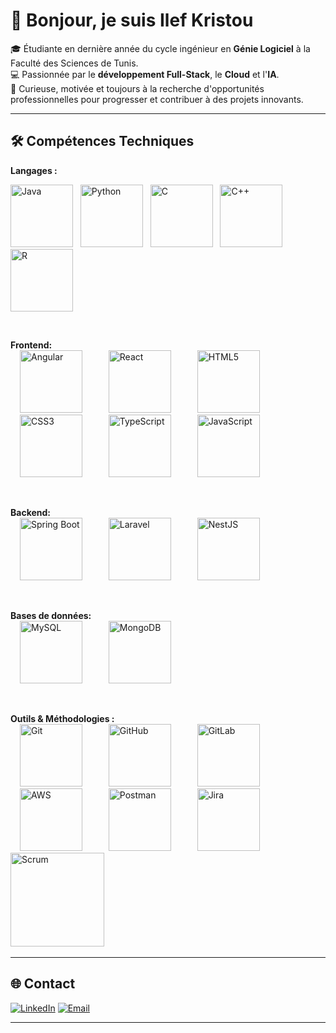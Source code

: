 # 👋 Bonjour, je suis Ilef Kristou  

🎓 Étudiante en dernière année du cycle ingénieur en **Génie Logiciel** à la Faculté des Sciences de Tunis.  
💻 Passionnée par le **développement Full-Stack**, le **Cloud** et l'**IA**.  
🚀 Curieuse, motivée et toujours à la recherche d'opportunités professionnelles pour progresser et contribuer à des projets innovants.  

---

## 🛠️ Compétences Techniques

**Langages :**  

<img src="https://skillicons.dev/icons?i=java" title="Java" height="100"/> &nbsp;
<img src="https://skillicons.dev/icons?i=python" title="Python" height="100"/> &nbsp;
<img src="https://skillicons.dev/icons?i=c" title="C" height="100"/> &nbsp;
<img src="https://skillicons.dev/icons?i=cpp" title="C++" height="100"/> &nbsp;
<img src="https://skillicons.dev/icons?i=r" title="R" height="100"/>


<br>

**Frontend:**  
<img src="https://skillicons.dev/icons?i=angular" title="Angular" height="100" style="margin: 0 15px;" /> &nbsp;
<img src="https://skillicons.dev/icons?i=react" title="React" height="100" style="margin: 0 15px;" /> &nbsp;
<img src="https://skillicons.dev/icons?i=html" title="HTML5" height="100" style="margin: 0 15px;" /> &nbsp;
<img src="https://skillicons.dev/icons?i=css" title="CSS3" height="100" style="margin: 0 15px;" /> &nbsp;
<img src="https://skillicons.dev/icons?i=ts" title="TypeScript" height="100" style="margin: 0 15px;" /> &nbsp;
<img src="https://skillicons.dev/icons?i=js" title="JavaScript" height="100" style="margin: 0 15px;" /> &nbsp;

<br>

**Backend:**  
<img src="https://skillicons.dev/icons?i=spring" title="Spring Boot" height="100" style="margin: 0 15px;" /> &nbsp;
<img src="https://skillicons.dev/icons?i=laravel" title="Laravel" height="100" style="margin: 0 15px;" /> &nbsp;
<img src="https://skillicons.dev/icons?i=nestjs" title="NestJS" height="100" style="margin: 0 15px;" /> &nbsp;

<br>

**Bases de données:**  
<img src="https://skillicons.dev/icons?i=mysql" title="MySQL" height="100" style="margin: 0 15px;" /> &nbsp;
<img src="https://skillicons.dev/icons?i=mongodb" title="MongoDB" height="100" style="margin: 0 15px;" /> &nbsp;

<br>

**Outils & Méthodologies :**  
<img src="https://skillicons.dev/icons?i=git" title="Git" height="100" style="margin: 0 15px;" /> &nbsp;
<img src="https://skillicons.dev/icons?i=github" title="GitHub" height="100" style="margin: 0 15px;" /> &nbsp;
<img src="https://skillicons.dev/icons?i=gitlab" title="GitLab" height="100" style="margin: 0 15px;" /> &nbsp;
<img src="https://skillicons.dev/icons?i=aws" title="AWS" height="100" style="margin: 0 15px;" /> &nbsp;
<img src="https://skillicons.dev/icons?i=postman" title="Postman" height="100" style="margin: 0 15px;" /> &nbsp;
<img src="https://skillicons.dev/icons?i=jira" title="Jira" height="100" style="margin: 0 15px;" />
<img src="https://img.shields.io/badge/-Scrum-6DB33F?style=flat" title="Scrum" height="150" style="margin: 0 0px;" /> &nbsp;

---

## 🌐 Contact

[![LinkedIn](https://img.shields.io/badge/LinkedIn-0077B5?style=for-the-badge&logo=linkedin&logoColor=white)](https://www.linkedin.com/in/ilef-kristou-99374a302/)
[![Email](https://img.shields.io/badge/Email-D14836?style=for-the-badge&logo=gmail&logoColor=white)](mailto:ilef.kristou@etudiant-fst.utm.tn)

---
